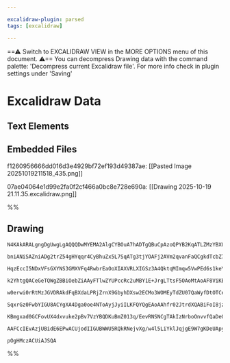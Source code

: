 ```yaml
---

excalidraw-plugin: parsed
tags: [excalidraw]

---
```

==⚠  Switch to EXCALIDRAW VIEW in the MORE OPTIONS menu of this document. ⚠== You can decompress Drawing data with the command palette: 'Decompress current Excalidraw file'. For more info check in plugin settings under 'Saving'


# Excalidraw Data

## Text Elements
## Embedded Files
f1260956666dd016d3e4929bf72ef193d49387ae: [[Pasted Image 20251019211518_435.png]]

07ae04064e1d99e2fa0f2cf466a0bc8e728e690a: [[Drawing 2025-10-19 21.11.35.excalidraw.png]]

%%
## Drawing
```compressed-json
N4KAkARALgngDgUwgLgAQQQDwMYEMA2AlgCYBOuA7hADTgQBuCpAzoQPYB2KqATLZMzYBXUtiRoIACyhQ4zZAHoFAc0JRJQgEYA6bGwC2CgF7N6hbEcK4OCtptbErHALRY8RMpWdx8Q1TdIEfARcZgRmBShcZQUebQBGeISaOiCEfQQOKGZuAG1wMFAwYogSbggARwAGAHEAfVwAQXwAMw4AZQBFAEkAUQAFAFU4EQApZkaU4shYRHLCfWikfhLM

bniANiSAZniADg2trZ54gHYqqr4CyBhuZx5L7SqATg3tjYOAFj2AVm2qvanFaQCgkdTcbZ7KpPU77bbPKGJb6fYFSBCEZTSbjfPbaZ4/OFvb7404/VHWZTBbjQqo/KqnB6nLafDaXE5XaYQZhQUhsADWCAAwmx8GxSOUedZmHBcIEslMSppcNg+cpeUIOMRhaLxRJJRxpbLMlAFZAWoR8Ph2rAqRJBB5TVyefyEAB1MGSbgckrc3kC60wW3oe1lV

HqzEccI5NDxVFsGXYNS3GMXVFq4RwbrEaOoXIAXVRLXIGSz3A4QktqMImqw5VwPEd6s1keYOfLleuXIQCGI6x+nx4p1e2223sgjBY7C4aB4GzJnYnrE4ADlOGJ1u9Pp9Ifs9lXmAARNJQHvcFoEMKozTCTW9YIZLJtiv4VFCODEXAn3sxpkvKqfZ5TkhH4NlRIgOD5MtnzAtgVVPNBz3wS9O25T8hBzCBEE1atlEdc1glLCQWniWcXhAw4NmIYgq

k2YhtgQACeGeTQWgZBBiOebZiAAyFTlwZYUPccRc2uMBY1E+JrgLTtsF5OAoMtAoAF8ViKEoygkH59FdAAlboADEKldR1ZmE0pFmUATOTWNBth+bRfkBelIQ+DZTj2McIGTVB7iqbYnniAczg8vZEniEdUVBYhwVsvZcTnQDONCrdR041FJHRTETTQADnjxZ4CsKoqCpRTsKSDDYEgZDYeA8hlzho35UV9F1tTFCVyANGU5RNK9lVVJstRFdq9U6

w0erwi0rRtMzJGVDRAkdFqBXdaLPRjZrnX9GbyhDXsw2ECMo3WOMEyTdZU07QaWyfDtOTCeDUA2Z4eHhVFFynL0eHnTkPpXNdhMZbZPn2DYt1fd9P0es5WWef9AKqZ7tn3I9gi/M8LwQNN1UzbM8mkzlrw1Yg73SY0c3zMDq0gtB2xfTtRTg79UEQ5DOXwhBCPQel+P/RHPgQeJiAKhAeHPKoWh4bAWhZDZcCqTRsD2BAGWV56qlwJahLyCTgTEq

SqxrGz0FwbYIGU8ACYgXA4Dga0oe4NToAyjJyiILKFQYQgEAoAAhfr02JtrdXQABiFoI8jz3sBEHruhPfRrT9IVhpDiBQ/iQWs+j2PjXj9J/ZVQPNWDjqpW640c9IOOE/0qaAyDLkRVDAoIBj6u84TpOXVWmLeBWNvc6yfPE62hAG7Mvaq5r9IdMOyQbpO1v25n/QAHkztgC6qgHlfO/SfTOCgfTcH0C1vJ+yA9+H2uj/aQgjEBnfl6HqAR4AFSw

KBmgxad0GCFovUX4dxvuke2pBv7VzYBQDKuBmZ013q/EevRNSNCgTAkIzNrboOnvvfQaDeQUHfvAMyg1PbMFkiKfAAANL0dJtBuU2GDAcdIESXAHhQ3kloACaXogJ4hCp8JkPxnjEkHAPIwbADCOwXAQIQwkkgnHCiI5SiCQFvwTnPYmi8JBkIHmqEg99H5emfiUAxxBrQIHkmgS+EBzEAFk2DEAQCg3AmhgjM1ZljVu5jS5oDUpAX2IosGkGUEq

AAFCcIEvAzjUBidE6EPwACUjodIIGUBWWU5RQkRNejvXg/w4l5LiYklJqjgE9W7gKDeUApy3XpiUIsp8EBpJrKQHCMjOSZDcR47gPJ5GomwEQaxqB+neM5BwZpfTSADM7MIKA4FhJjPKSUOwAArBA2BsjtEmXARxzjXHuMel4geypamMHflI/AnSSimV2mkLZn1BnoSgAYYhcxabQQZrBAUnjMaFl5InB5tTOAYyQuMko+BQjf0eRcq5Cl8AWzAC

pOgHMczACUiAJSQA
```
%%